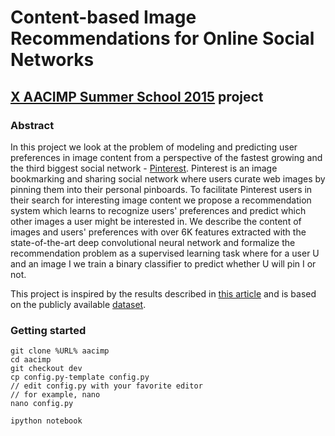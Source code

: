 # Content-based Image Recommendations for Online Social Networks 
## [X AACIMP Summer School 2015](http://summerschool.ssa.org.ua/) project

### Abstract

In this project we look at the problem of modeling and predicting user preferences in image content from a perspective of the fastest growing and the third biggest social network - [Pinterest](https://www.pinterest.com/). Pinterest is an image bookmarking and sharing social network where users curate web images by pinning them into their personal pinboards. To facilitate Pinterest users in their search for interesting image content we propose a recommendation system which learns to recognize users' preferences and predict which other images a user might be interested in. We describe the content of images and users' preferences with over 6K features extracted with the state-of-the-art deep convolutional neural network and formalize the recommendation problem as a supervised learning task where for a user U and an image I we train a binary classifier to predict whether U will pin I or not.

This project is inspired by the results described in [this article](http://www.inf.kcl.ac.uk/staff/nrs/pubs/www15-predicting-pinterest.pdf)
and is based on the publicly available [dataset](http://www.inf.kcl.ac.uk/staff/nrs/projects/cd-gain/dataset.html).

### Getting started

```
git clone %URL% aacimp
cd aacimp
git checkout dev
cp config.py-template config.py
// edit config.py with your favorite editor
// for example, nano
nano config.py
```

```
ipython notebook
```